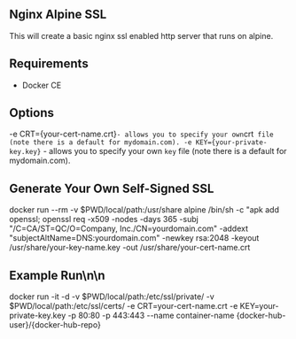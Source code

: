 ## Nginx Alpine SSL

This will create a basic nginx ssl enabled http server that runs on alpine.

## Requirements

- Docker CE

## Options 
-e CRT={your-cert-name.crt}` - allows you to specify your own `crt` file  (note there is a default for mydomain.com).
-e KEY={your-private-key.key}` - allows you to specify your own `key` file (note there is a default for mydomain.com).

## Generate Your Own Self-Signed SSL

docker run --rm -v $PWD/local/path:/usr/share alpine /bin/sh -c "apk add openssl; openssl req -x509 -nodes -days 365 -subj \"/C=CA/ST=QC/O=Company, Inc./CN=yourdomain.com\" -addext \"subjectAltName=DNS:yourdomain.com\" -newkey rsa:2048 -keyout /usr/share/your-key-name.key -out /usr/share/your-cert-name.crt

## Example Run\n\n

docker run -it -d -v $PWD/local/path:/etc/ssl/private/ -v $PWD/local/path:/etc/ssl/certs/ -e CRT=your-cert-name.crt -e KEY=your-private-key.key -p 80:80 -p 443:443 --name container-name {docker-hub-user}/{docker-hub-repo}
